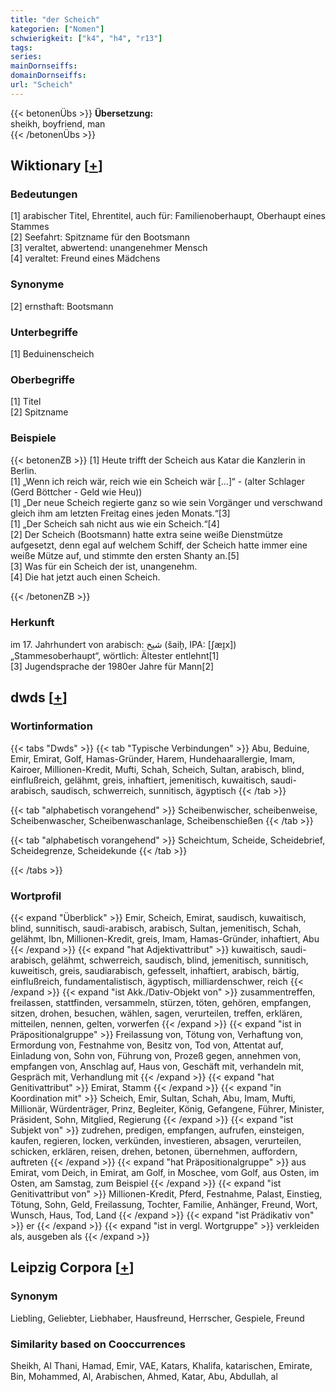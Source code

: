 ```yaml
---
title: "der Scheich"
kategorien: ["Nomen"]
schwierigkeit: ["k4", "h4", "r13"]
tags:
series:
mainDornseiffs:
domainDornseiffs:
url: "Scheich"
---
```


{{< betonenÜbs >}}
**Übersetzung:**  
sheikh, boyfriend, man  
{{< /betonenÜbs >}}

## Wiktionary [[+](https://de.wiktionary.org/wiki/Scheich)]

### Bedeutungen
[1] arabischer Titel, Ehrentitel, auch für: Familienoberhaupt, Oberhaupt eines Stammes  
[2] Seefahrt: Spitzname für den Bootsmann  
[3] veraltet, abwertend: unangenehmer Mensch  
[4] veraltet: Freund eines Mädchens  

### Synonyme
[2] ernsthaft: Bootsmann  

### Unterbegriffe
[1] Beduinenscheich  

### Oberbegriffe
[1] Titel  
[2] Spitzname  

### Beispiele
{{< betonenZB >}}
[1] Heute trifft der Scheich aus Katar die Kanzlerin in Berlin.  
[1] „Wenn ich reich wär, reich wie ein Scheich wär […]“ - (alter Schlager (Gerd Böttcher - Geld wie Heu))  
[1] „Der neue Scheich regierte ganz so wie sein Vorgänger und verschwand gleich ihm am letzten Freitag eines jeden Monats.“[3]  
[1] „Der Scheich sah nicht aus wie ein Scheich.“[4]  
[2] Der Scheich (Bootsmann) hatte extra seine weiße Dienstmütze aufgesetzt, denn egal auf welchem Schiff, der Scheich hatte immer eine weiße Mütze auf, und stimmte den ersten Shanty an.[5]  
[3] Was für ein Scheich der ist, unangenehm.  
[4] Die hat jetzt auch einen Scheich.  

{{< /betonenZB >}}
### Herkunft
im 17. Jahrhundert von arabisch: شيخ (šaiḫ, IPA: [ʃæɪ̯x]) „Stammesoberhaupt“, wörtlich: Ältester entlehnt[1]  
[3] Jugendsprache der 1980er Jahre für Mann[2]  



## dwds [[+](https://www.dwds.de/wb/Scheich)]

### Wortinformation
{{< tabs "Dwds" >}}
{{< tab "Typische Verbindungen" >}}
Abu, Beduine, Emir, Emirat, Golf, Hamas-Gründer, Harem, Hundehaarallergie, Imam, Kairoer, Millionen-Kredit, Mufti, Schah, Scheich, Sultan, arabisch, blind, einflußreich, gelähmt, greis, inhaftiert, jemenitisch, kuwaitisch, saudi-arabisch, saudisch, schwerreich, sunnitisch, ägyptisch
{{< /tab >}}

{{< tab "alphabetisch vorangehend" >}}
Scheibenwischer, scheibenweise, Scheibenwascher, Scheibenwaschanlage, Scheibenschießen
{{< /tab >}}

{{< tab "alphabetisch vorangehend" >}}
Scheichtum, Scheide, Scheidebrief, Scheidegrenze, Scheidekunde
{{< /tab >}}

{{< /tabs >}}

### Wortprofil
{{< expand "Überblick" >}} Emir, Scheich, Emirat, saudisch, kuwaitisch, blind, sunnitisch, saudi-arabisch, arabisch, Sultan, jemenitisch, Schah, gelähmt, Ibn, Millionen-Kredit, greis, Imam, Hamas-Gründer, inhaftiert, Abu {{< /expand >}}
{{< expand "hat Adjektivattribut" >}} kuwaitisch, saudi-arabisch, gelähmt, schwerreich, saudisch, blind, jemenitisch, sunnitisch, kuweitisch, greis, saudiarabisch, gefesselt, inhaftiert, arabisch, bärtig, einflußreich, fundamentalistisch, ägyptisch, milliardenschwer, reich {{< /expand >}}
{{< expand "ist Akk./Dativ-Objekt von" >}} zusammentreffen, freilassen, stattfinden, versammeln, stürzen, töten, gehören, empfangen, sitzen, drohen, besuchen, wählen, sagen, verurteilen, treffen, erklären, mitteilen, nennen, gelten, vorwerfen {{< /expand >}}
{{< expand "ist in Präpositionalgruppe" >}} Freilassung von, Tötung von, Verhaftung von, Ermordung von, Festnahme von, Besitz von, Tod von, Attentat auf, Einladung von, Sohn von, Führung von, Prozeß gegen, annehmen von, empfangen von, Anschlag auf, Haus von, Geschäft mit, verhandeln mit, Gespräch mit, Verhandlung mit {{< /expand >}}
{{< expand "hat Genitivattribut" >}} Emirat, Stamm {{< /expand >}}
{{< expand "in Koordination mit" >}} Scheich, Emir, Sultan, Schah, Abu, Imam, Mufti, Millionär, Würdenträger, Prinz, Begleiter, König, Gefangene, Führer, Minister, Präsident, Sohn, Mitglied, Regierung {{< /expand >}}
{{< expand "ist Subjekt von" >}} zudrehen, predigen, empfangen, aufrufen, einsteigen, kaufen, regieren, locken, verkünden, investieren, absagen, verurteilen, schicken, erklären, reisen, drehen, betonen, übernehmen, auffordern, auftreten {{< /expand >}}
{{< expand "hat Präpositionalgruppe" >}} aus Emirat, vom Deich, in Emirat, am Golf, in Moschee, vom Golf, aus Osten, im Osten, am Samstag, zum Beispiel {{< /expand >}}
{{< expand "ist Genitivattribut von" >}} Millionen-Kredit, Pferd, Festnahme, Palast, Einstieg, Tötung, Sohn, Geld, Freilassung, Tochter, Familie, Anhänger, Freund, Wort, Wunsch, Haus, Tod, Land {{< /expand >}}
{{< expand "ist Prädikativ von" >}} er {{< /expand >}}
{{< expand "ist in vergl. Wortgruppe" >}} verkleiden als, ausgeben als {{< /expand >}}

## Leipzig Corpora [[+](https://corpora.uni-leipzig.de/en/res?word=Scheich&corpusId=deu_newscrawl-public_2018)]


### Synonym
Liebling, Geliebter, Liebhaber, Hausfreund, Herrscher, Gespiele, Freund


### Similarity based on Cooccurrences
Sheikh, Al Thani, Hamad, Emir, VAE, Katars, Khalifa, katarischen, Emirate, Bin, Mohammed, Al, Arabischen, Ahmed, Katar, Abu, Abdullah, al

